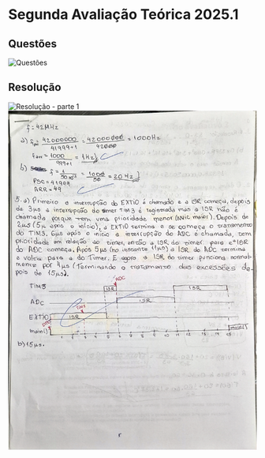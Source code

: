 # Segunda Avaliação Teórica 2025.1

## Questões

![Questões](rsc/prova.jpg)

## Resolução

![Resolução - parte 1](rsc/resposta_p1.jpg)
![Resolução - parte 2](rsc/resposta_p2.jpg)
